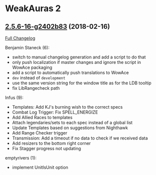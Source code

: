 # WeakAuras 2

## [2.5.6-16-g2402b83](https://repos.wowace.com/wow/weakauras-2/tree/2402b837f9c2220a817732d8803c823b956564c1) (2018-02-16)

[Full Changelog](https://repos.wowace.com/wow/weakauras-2/compare/2.5.6...2402b837f9c2220a817732d8803c823b956564c1)

Benjamin Staneck (6):
  - switch to manual changelog generation and add a script to do that
  - only push localization if master changes and ignore the script in WowAce packaging
  - add a script to automatically push translations to WowAce
  - `dev` instead of `development`
  - use the same version string for the window title as for the LDB tooltip
  - fix LibRangecheck path

Infus (9):
  - Templates: Add KJ's burning wish to the correct specs
  - Combat Log Trigger: Fix SPELL_ENERGIZE
  - Add Allied Races to templates
  - Attach legendaries/sets to each spec instead of a global list
  - Update Templates based on suggestions from Nighthawk
  - Add Range Checker trigger
  - Transmission: Add a timeout if no data to check if we received data
  - Add resizers to the bottom right corner
  - Fix Stagger progress not updating

emptyrivers (1):
  - implement UnitIsUnit option


